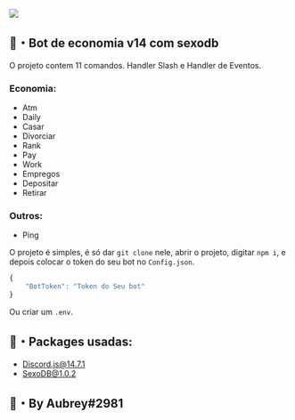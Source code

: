 ![](https://img.shields.io/badge/Node.js-43853D?style=for-the-badge&logo=node.js&logoColor=white)

## 🍭・Bot de economia v14 com sexodb
  
O projeto contem 11 comandos. Handler Slash e Handler de Eventos.
### Economia:
- Atm
- Daily
- Casar
- Divorciar
- Rank
- Pay
- Work
- Empregos
- Depositar
- Retirar

### Outros:
- Ping

O projeto é simples, é só dar `git clone` nele, abrir o projeto, digitar `npm i`, e depois colocar o token do seu bot no `Config.json`.
```js
{
    "BotToken": "Token do Seu bot"
}
````
Ou criar um `.env`.

## 🍙・Packages usadas:
- [Discord.js@14.7.1](https://www.npmjs.com/package/discord.js)
- [SexoDB@1.0.2](https://www.npmjs.com/package/sexodb)
 

## 🧪・By Aubrey#2981